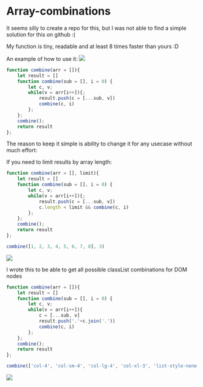 # Array-combinations

It seems silly to create a repo for this, but I was not able to find a simple solution for this on github :(

My function is tiny, readable and at least 8 times faster than yours :D


An example of how to use it:
![](https://i.imgur.com/m4YC0Ow.png)

```javascript
function combine(arr = []){
	let result = []
	function combine(sub = [], i = 0) {
		let c, v;
		while(v = arr[i++]){;
			result.push(c = [...sub, v])
			combine(c, i)
		};
	}; 
	combine();
	return result
};
```
The reason to keep it simple is ability to change it for any usecase without much effort:

If you need to limit results by array length:
```javascript
function combine(arr = [], limit){
	let result = []
	function combine(sub = [], i = 0) {
		let c, v;
		while(v = arr[i++]){;
			result.push(c = [...sub, v])
			c.length < limit && combine(c, i)
		};
	}; 
	combine();
	return result
};

combine([1, 2, 3, 4, 5, 6, 7, 8], 3)
```
![](https://i.imgur.com/462etkQ.png)

I wrote this to be able to get all possible classList combinations for DOM nodes
```javascript
function combine(arr = []){
	let result = []
	function combine(sub = [], i = 0) {
		let c, v;
		while(v = arr[i++]){
			c = [...sub, v]
			result.push('.'+c.join('.'))
			combine(c, i)
		};
	}; 
	combine();
	return result
};

combine(['col-4', 'col-sm-4', 'col-lg-4', 'col-xl-3', 'list-style-none', 'f6', 'color-fg-muted', 'pl-lg-4'])
```
![](https://i.imgur.com/V0DAqJ6.png)
